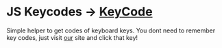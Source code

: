 # JS Keycodes → [KeyCode](https://avojfb.github.io/keycode/)

Simple helper to get codes of keyboard keys.
You dont need to remember key codes, just visit [our](https://avojfb.github.io/keycode/) site and click that key!
